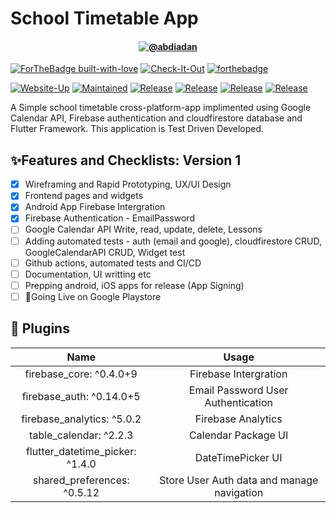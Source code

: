 # School Timetable App


<h4 align="center">
 <a href=# target="_blank"><img align="center" src=https://img.shields.io/badge/Timetable-App-orange?style=for-the-badge alt="@abdiadan" /></a>
</h4>

[![ForTheBadge built-with-love](http://ForTheBadge.com/images/badges/built-with-love.svg)](https://GitHub.com/Naereen/)
[![Check-It-Out](https://forthebadge.com/images/badges/check-it-out.svg)](https://github.com/Abdi-Adan/School-Timetable-App/edit/master/README.md)
[![forthebadge](https://forthebadge.com/images/badges/winter-is-coming.svg)](https://forthebadge.com)


[![Website-Up](https://img.shields.io/badge/App-Down-red.svg?style=for-the-badge)](https://shields.io/)
[![Maintained](https://img.shields.io/badge/Maintained-Yes-informational.svg?style=for-the-badge)](https://shields.io/)
[![Release](https://img.shields.io/badge/Released-Pending-yellow.svg?style=for-the-badge)](https://shields.io/)
[![Release](https://img.shields.io/badge/Issues-0-red.svg?style=for-the-badge)](https://shields.io/)
[![Release](https://img.shields.io/badge/PRs-0-important.svg?style=for-the-badge)](https://shields.io/)
[![Release](https://img.shields.io/badge/PRs-Welcome-blueviolet.svg?style=for-the-badge)](https://shields.io/)

A Simple school timetable cross-platform-app implimented using Google Calendar API, Firebase authentication and cloudfirestore database and Flutter Framework. This application is Test Driven Developed.

## ✨Features and Checklists: Version 1

* [x] Wireframing and Rapid Prototyping, UX/UI Design
* [x] Frontend pages and widgets
* [x] Android App Firebase Intergration
* [x] Firebase Authentication - EmailPassword
* [ ] Google Calendar API Write, read, update, delete, Lessons
* [ ] Adding automated tests - auth (email and google), cloudfirestore CRUD, GoogleCalendarAPI CRUD, Widget test
* [ ] Github actions, automated tests and CI/CD
* [ ] Documentation, UI writting etc
* [ ] Prepping android, iOS apps for release (App Signing)
* [ ] 🚀Going Live on Google Playstore

## 🔌 Plugins

|                           Name                            |      Usage                                    |
| :-------------------------------------------------------: | :-------------------------------------------: |
|                     firebase_core: ^0.4.0+9               |  Firebase Intergration                        |
|                     firebase_auth: ^0.14.0+5              |  Email Password User Authentication           |
|                     firebase_analytics: ^5.0.2            |  Firebase Analytics                           |
|                     table_calendar: ^2.2.3                |  Calendar Package UI                          |
|                     flutter_datetime_picker: ^1.4.0       |  DateTimePicker  UI                           |
|                     shared_preferences: ^0.5.12           |  Store User Auth data and manage navigation   |
